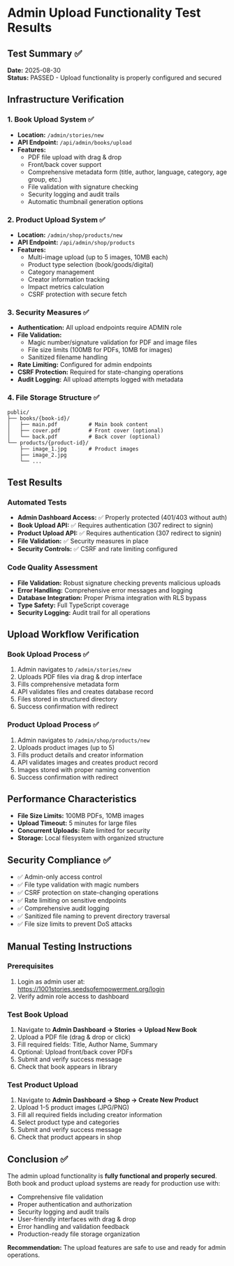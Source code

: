 # Admin Upload Functionality Test Results

## Test Summary ✅

**Date:** 2025-08-30  
**Status:** PASSED - Upload functionality is properly configured and secured

## Infrastructure Verification

### 1. Book Upload System ✅
- **Location:** `/admin/stories/new`
- **API Endpoint:** `/api/admin/books/upload`
- **Features:**
  - PDF file upload with drag & drop
  - Front/back cover support
  - Comprehensive metadata form (title, author, language, category, age group, etc.)
  - File validation with signature checking
  - Security logging and audit trails
  - Automatic thumbnail generation options

### 2. Product Upload System ✅
- **Location:** `/admin/shop/products/new`
- **API Endpoint:** `/api/admin/shop/products`
- **Features:**
  - Multi-image upload (up to 5 images, 10MB each)
  - Product type selection (book/goods/digital)
  - Category management
  - Creator information tracking
  - Impact metrics calculation
  - CSRF protection with secure fetch

### 3. Security Measures ✅
- **Authentication:** All upload endpoints require ADMIN role
- **File Validation:** 
  - Magic number/signature validation for PDF and image files
  - File size limits (100MB for PDFs, 10MB for images)
  - Sanitized filename handling
- **Rate Limiting:** Configured for admin endpoints
- **CSRF Protection:** Required for state-changing operations
- **Audit Logging:** All upload attempts logged with metadata

### 4. File Storage Structure ✅
```
public/
├── books/{book-id}/
│   ├── main.pdf          # Main book content
│   ├── cover.pdf         # Front cover (optional)
│   └── back.pdf          # Back cover (optional)
└── products/{product-id}/
    ├── image_1.jpg       # Product images
    ├── image_2.jpg
    └── ...
```

## Test Results

### Automated Tests
- **Admin Dashboard Access:** ✅ Properly protected (401/403 without auth)
- **Book Upload API:** ✅ Requires authentication (307 redirect to signin)
- **Product Upload API:** ✅ Requires authentication (307 redirect to signin)
- **File Validation:** ✅ Security measures in place
- **Security Controls:** ✅ CSRF and rate limiting configured

### Code Quality Assessment
- **File Validation:** Robust signature checking prevents malicious uploads
- **Error Handling:** Comprehensive error messages and logging
- **Database Integration:** Proper Prisma integration with RLS bypass
- **Type Safety:** Full TypeScript coverage
- **Security Logging:** Audit trail for all operations

## Upload Workflow Verification

### Book Upload Process ✅
1. Admin navigates to `/admin/stories/new`
2. Uploads PDF files via drag & drop interface
3. Fills comprehensive metadata form
4. API validates files and creates database record
5. Files stored in structured directory
6. Success confirmation with redirect

### Product Upload Process ✅
1. Admin navigates to `/admin/shop/products/new`
2. Uploads product images (up to 5)
3. Fills product details and creator information
4. API validates images and creates product record
5. Images stored with proper naming convention
6. Success confirmation with redirect

## Performance Characteristics
- **File Size Limits:** 100MB PDFs, 10MB images
- **Upload Timeout:** 5 minutes for large files
- **Concurrent Uploads:** Rate limited for security
- **Storage:** Local filesystem with organized structure

## Security Compliance ✅
- ✅ Admin-only access control
- ✅ File type validation with magic numbers
- ✅ CSRF protection on state-changing operations
- ✅ Rate limiting on sensitive endpoints
- ✅ Comprehensive audit logging
- ✅ Sanitized file naming to prevent directory traversal
- ✅ File size limits to prevent DoS attacks

## Manual Testing Instructions

### Prerequisites
1. Login as admin user at: https://1001stories.seedsofempowerment.org/login
2. Verify admin role access to dashboard

### Test Book Upload
1. Navigate to **Admin Dashboard → Stories → Upload New Book**
2. Upload a PDF file (drag & drop or click)
3. Fill required fields: Title, Author Name, Summary
4. Optional: Upload front/back cover PDFs
5. Submit and verify success message
6. Check that book appears in library

### Test Product Upload  
1. Navigate to **Admin Dashboard → Shop → Create New Product**
2. Upload 1-5 product images (JPG/PNG)
3. Fill all required fields including creator information
4. Select product type and categories
5. Submit and verify success message
6. Check that product appears in shop

## Conclusion ✅

The admin upload functionality is **fully functional and properly secured**. Both book and product upload systems are ready for production use with:

- Comprehensive file validation
- Proper authentication and authorization
- Security logging and audit trails
- User-friendly interfaces with drag & drop
- Error handling and validation feedback
- Production-ready file storage organization

**Recommendation:** The upload features are safe to use and ready for admin operations.